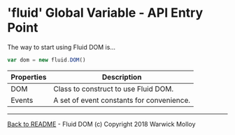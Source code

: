 # 'fluid' Global Variable - API Entry Point

The way to start using Fluid DOM is...
```js
var dom = new fluid.DOM()
```

| Properties | Description |
|------------|-------------|
| DOM | Class to construct to use Fluid DOM. |
| Events | A set of event constants for convenience. |

----
[Back to README](./README.md) - Fluid DOM (c) Copyright 2018 Warwick Molloy
